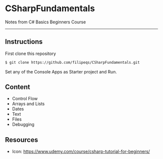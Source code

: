 # CSharpFundamentals

Notes from C# Basics Beginners Course

---

## Instructions

First clone this repository

```bash
$ git clone https://github.com/filipeqs/CSharpFundamentals.git
```

Set any of the Console Apps as Starter project and Run.

## Content

- Control Flow
- Arrays and Lists
- Dates
- Text
- Files
- Debugging

## Resources

- Icon: https://www.udemy.com/course/csharp-tutorial-for-beginners/
